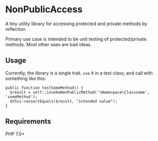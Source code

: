 # NonPublicAccess

A tiny utility library for accessing protected and private methods by reflection.

Primary use case is intended to be unit testing of protected/private methods.  Most other uses are bad ideas.

## Usage

Currently, the library is a single trait.  `use` it in a test class, and call with something like this:
```
public function testSomeMethod() {
  $result = self::invokeNonPublicMethod('\Namespace\Classname', 'someMethod');
  $this->assertEquals($result, "intended value");
}
```

## Requirements

PHP 7.0+

